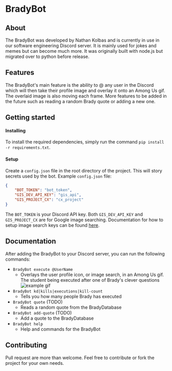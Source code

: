 # BradyBot

## About
The BradyBot was developed by Nathan Kolbas and is currently in use in our software engineering Discord server. It is mainly used for jokes and memes but can become much more. It was originally built with node.js but migrated over to python before release. 

## Features
The BradyBot's main feature is the ability to @ any user in the Discord which will then take their profile image and overlay it onto an Among Us gif. The overlaid image is also moving each frame. More features to be added in the future such as reading a random Brady quote or adding a new one.

## Getting started
#### Installing
To install the required dependencies, simply run the command `pip install -r requirements.txt`.

#### Setup
Create a `config.json` file in the root directory of the project. This will story secrets used by the bot.  Example `config.json` file:
```json
{
    "BOT_TOKEN": "bot_token",
    "GIS_DEV_API_KEY": "gis_api",
    "GIS_PROJECT_CX": "cx_project"
}
```
The `BOT_TOKEN` is your Discord API key. Both `GIS_DEV_API_KEY` and `GIS_PROJECT_CX` are for Google image searching. Documentation for how to setup image search keys can be found [here](https://github.com/arrrlo/Google-Images-Search).

## Documentation
After adding the BradyBot to your Discord server, you can run the following commands:
  - `BradyBot execute @UserName`
    - Overlays the user profile icon, or image search, in an Among Us gif. The student being executed after one of Brady's clever questions  
    ![example gif](Examples/example.gif)
  - `BradyBot kd|kills|executions|kill-count`
    - Tells you how many people Brady has executed
  - `BradyBot quote` (TODO)
    - Reads a random quote from the BradyDatabase
  - `BradyBot add-quote` (TODO)
    - Add a quote to the BradyDatabase
  - `BradyBot help`
    - Help and commands for the BradyBot

## Contributing
Pull request are more than welcome. Feel free to contribute or fork the project for your own needs.
